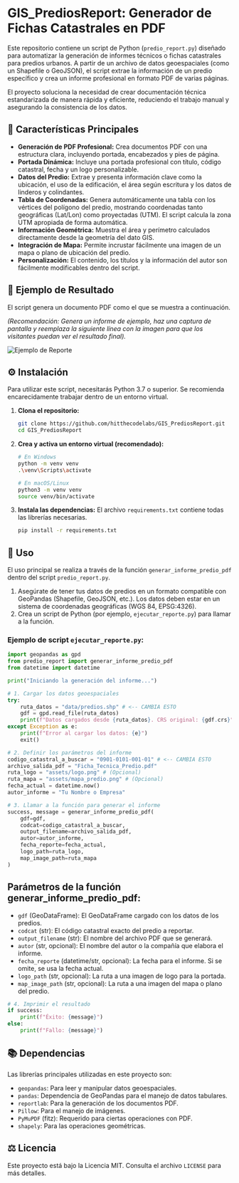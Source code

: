 # GIS_PrediosReport: Generador de Fichas Catastrales en PDF

Este repositorio contiene un script de Python (`predio_report.py`) diseñado para automatizar la generación de informes técnicos o fichas catastrales para predios urbanos. A partir de un archivo de datos geoespaciales (como un Shapefile o GeoJSON), el script extrae la información de un predio específico y crea un informe profesional en formato PDF de varias páginas.

El proyecto soluciona la necesidad de crear documentación técnica estandarizada de manera rápida y eficiente, reduciendo el trabajo manual y asegurando la consistencia de los datos.

## 🌟 Características Principales

*   **Generación de PDF Profesional:** Crea documentos PDF con una estructura clara, incluyendo portada, encabezados y pies de página.
*   **Portada Dinámica:** Incluye una portada profesional con título, código catastral, fecha y un logo personalizable.
*   **Datos del Predio:** Extrae y presenta información clave como la ubicación, el uso de la edificación, el área según escritura y los datos de linderos y colindantes.
*   **Tabla de Coordenadas:** Genera automáticamente una tabla con los vértices del polígono del predio, mostrando coordenadas tanto geográficas (Lat/Lon) como proyectadas (UTM). El script calcula la zona UTM apropiada de forma automática.
*   **Información Geométrica:** Muestra el área y perímetro calculados directamente desde la geometría del dato GIS.
*   **Integración de Mapa:** Permite incrustar fácilmente una imagen de un mapa o plano de ubicación del predio.
*   **Personalización:** El contenido, los títulos y la información del autor son fácilmente modificables dentro del script.

## 📄 Ejemplo de Resultado

El script genera un documento PDF como el que se muestra a continuación.

*(Recomendación: Genera un informe de ejemplo, haz una captura de pantalla y reemplaza la siguiente línea con la imagen para que los visitantes puedan ver el resultado final).*

![Ejemplo de Reporte](assets/report_example.png)

## ⚙️ Instalación

Para utilizar este script, necesitarás Python 3.7 o superior. Se recomienda encarecidamente trabajar dentro de un entorno virtual.

1.  **Clona el repositorio:**
    ```bash
    git clone https://github.com/hitthecodelabs/GIS_PrediosReport.git
    cd GIS_PrediosReport
    ```

2.  **Crea y activa un entorno virtual (recomendado):**
    ```bash
    # En Windows
    python -m venv venv
    .\venv\Scripts\activate

    # En macOS/Linux
    python3 -m venv venv
    source venv/bin/activate
    ```

3.  **Instala las dependencias:**
    El archivo `requirements.txt` contiene todas las librerías necesarias.
    ```bash
    pip install -r requirements.txt
    ```

## 🚀 Uso

El uso principal se realiza a través de la función `generar_informe_predio_pdf` dentro del script `predio_report.py`.

1.  Asegúrate de tener tus datos de predios en un formato compatible con GeoPandas (Shapefile, GeoJSON, etc.). Los datos deben estar en un sistema de coordenadas geográficas (WGS 84, EPSG:4326).
2.  Crea un script de Python (por ejemplo, `ejecutar_reporte.py`) para llamar a la función.

### Ejemplo de script `ejecutar_reporte.py`:

```python
import geopandas as gpd
from predio_report import generar_informe_predio_pdf
from datetime import datetime

print("Iniciando la generación del informe...")

# 1. Cargar los datos geoespaciales
try:
    ruta_datos = "data/predios.shp" # <-- CAMBIA ESTO
    gdf = gpd.read_file(ruta_datos)
    print(f"Datos cargados desde {ruta_datos}. CRS original: {gdf.crs}")
except Exception as e:
    print(f"Error al cargar los datos: {e}")
    exit()

# 2. Definir los parámetros del informe
codigo_catastral_a_buscar = "0901-0101-001-01" # <-- CAMBIA ESTO
archivo_salida_pdf = "Ficha_Tecnica_Predio.pdf"
ruta_logo = "assets/logo.png" # (Opcional)
ruta_mapa = "assets/mapa_predio.png" # (Opcional)
fecha_actual = datetime.now()
autor_informe = "Tu Nombre o Empresa"

# 3. Llamar a la función para generar el informe
success, message = generar_informe_predio_pdf(
    gdf=gdf,
    codcat=codigo_catastral_a_buscar,
    output_filename=archivo_salida_pdf,
    autor=autor_informe,
    fecha_reporte=fecha_actual,
    logo_path=ruta_logo,
    map_image_path=ruta_mapa
)
```

## Parámetros de la función generar_informe_predio_pdf:
*   `gdf` (GeoDataFrame): El GeoDataFrame cargado con los datos de los predios.
*   `codcat` (str): El código catastral exacto del predio a reportar.
*   `output_filename` (str): El nombre del archivo PDF que se generará.
*   `autor` (str, opcional): El nombre del autor o la compañía que elabora el informe.
*   `fecha_reporte` (datetime/str, opcional): La fecha para el informe. Si se omite, se usa la fecha actual.
*   `logo_path` (str, opcional): La ruta a una imagen de logo para la portada.
*   `map_image_path` (str, opcional): La ruta a una imagen del mapa o plano del predio.

```python
# 4. Imprimir el resultado
if success:
    print(f"Éxito: {message}")
else:
    print(f"Fallo: {message}")
```
## 📚 Dependencias
Las librerías principales utilizadas en este proyecto son:
*   `geopandas`: Para leer y manipular datos geoespaciales.
*   `pandas`: Dependencia de GeoPandas para el manejo de datos tabulares.
*   `reportlab`: Para la generación de los documentos PDF.
*   `Pillow`: Para el manejo de imágenes.
*   `PyMuPDF` (fitz): Requerido para ciertas operaciones con PDF.
*   `shapely`: Para las operaciones geométricas.

## ⚖️ Licencia
Este proyecto está bajo la Licencia MIT. Consulta el archivo `LICENSE` para más detalles.
